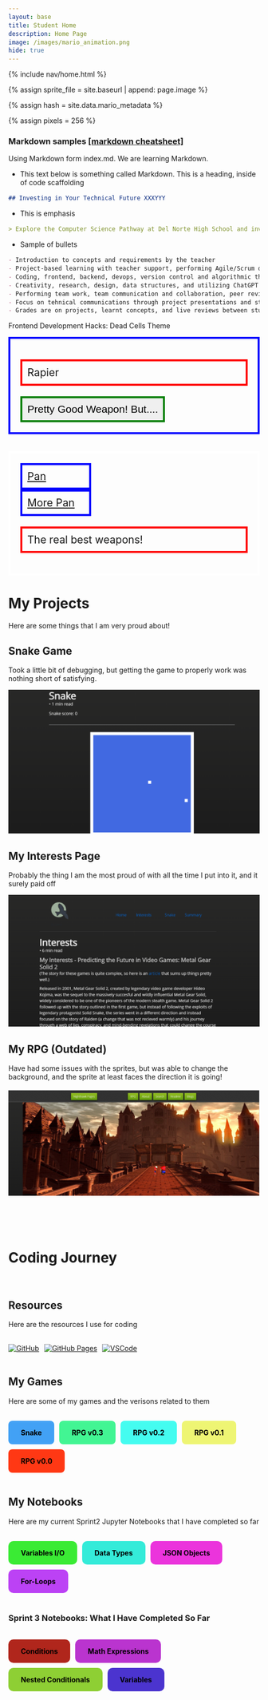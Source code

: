 ```yaml
---
layout: base
title: Student Home 
description: Home Page
image: /images/mario_animation.png
hide: true
---
```



<!-- Liquid:  statements -->

<!-- Include submenu from _includes to top of pages -->
{% include nav/home.html %}
<!--- Concatenation of site URL to frontmatter image  --->
{% assign sprite_file = site.baseurl | append: page.image %}
<!--- Has is a list variable containing mario metadata for sprite --->
{% assign hash = site.data.mario_metadata %}  
<!--- Size width/height of Sprit images --->
{% assign pixels = 256 %}

<!--- HTML for page contains <p> tag named "Mario" and class properties for a "sprite"  -->

<p id="mario" class="sprite"></p>
  
<!--- Embedded Cascading Style Sheet (CSS) rules, 
        define how HTML elements look 
--->
<style>

  /*CSS style rules for the id and class of the sprite...
  */
  .sprite {
    height: {{pixels}}px;
    width: {{pixels}}px;
    background-image: url('{{sprite_file}}');
    background-repeat: no-repeat;
  }

  /*background position of sprite element
  */
  #mario {
    background-position: calc({{animations[0].col}} * {{pixels}} * -1px) calc({{animations[0].row}} * {{pixels}}* -1px);
  }
</style>

<!--- Embedded executable code--->
<script>
  ////////// convert YML hash to javascript key:value objects /////////

  var mario_metadata = {}; //key, value object
  {% for key in hash %}  
  
  var key = "{{key | first}}"  //key
  var values = {} //values object
  values["row"] = {{key.row}}
  values["col"] = {{key.col}}
  values["frames"] = {{key.frames}}
  mario_metadata[key] = values; //key with values added

  {% endfor %}

  ////////// game object for player /////////

  class Mario {
    constructor(meta_data) {
      this.tID = null;  //capture setInterval() task ID
      this.positionX = 0;  // current position of sprite in X direction
      this.currentSpeed = 0;
      this.marioElement = document.getElementById("mario"); //HTML element of sprite
      this.pixels = {{pixels}}; //pixel offset of images in the sprite, set by liquid constant
      this.interval = 100; //animation time interval
      this.obj = meta_data;
      this.marioElement.style.position = "absolute";
    }

    animate(obj, speed) {
      let frame = 0;
      const row = obj.row * this.pixels;
      this.currentSpeed = speed;

      this.tID = setInterval(() => {
        const col = (frame + obj.col) * this.pixels;
        this.marioElement.style.backgroundPosition = `-${col}px -${row}px`;
        this.marioElement.style.left = `${this.positionX}px`;

        this.positionX += speed;
        frame = (frame + 1) % obj.frames;

        const viewportWidth = window.innerWidth;
        if (this.positionX > viewportWidth - this.pixels) {
          document.documentElement.scrollLeft = this.positionX - viewportWidth + this.pixels;
        }
      }, this.interval);
    }

    startWalking() {
      this.stopAnimate();
      this.animate(this.obj["Walk"], 3);
    }

    startRunning() {
      this.stopAnimate();
      this.animate(this.obj["Run1"], 6);
    }

    startPuffing() {
      this.stopAnimate();
      this.animate(this.obj["Puff"], 0);
    }

    startCheering() {
      this.stopAnimate();
      this.animate(this.obj["Cheer"], 0);
    }

    startFlipping() {
      this.stopAnimate();
      this.animate(this.obj["Flip"], 0);
    }

    startResting() {
      this.stopAnimate();
      this.animate(this.obj["Rest"], 0);
    }

    stopAnimate() {
      clearInterval(this.tID);
    }
  }

  const mario = new Mario(mario_metadata);

  ////////// event control /////////

  window.addEventListener("keydown", (event) => {
    if (event.key === "ArrowRight") {
      event.preventDefault();
      if (event.repeat) {
        mario.startCheering();
      } else {
        if (mario.currentSpeed === 0) {
          mario.startWalking();
        } else if (mario.currentSpeed === 3) {
          mario.startRunning();
        }
      }
    } else if (event.key === "ArrowLeft") {
      event.preventDefault();
      if (event.repeat) {
        mario.stopAnimate();
      } else {
        mario.startPuffing();
      }
    }
  });

  //touch events that enable animations
  window.addEventListener("touchstart", (event) => {
    event.preventDefault(); // prevent default browser action
    if (event.touches[0].clientX > window.innerWidth / 2) {
      // move right
      if (currentSpeed === 0) { // if at rest, go to walking
        mario.startWalking();
      } else if (currentSpeed === 3) { // if walking, go to running
        mario.startRunning();
      }
    } else {
      // move left
      mario.startPuffing();
    }
  });

  //stop animation on window blur
  window.addEventListener("blur", () => {
    mario.stopAnimate();
  });

  //start animation on window focus
  window.addEventListener("focus", () => {
     mario.startFlipping();
  });

  //start animation on page load or page refresh
  document.addEventListener("DOMContentLoaded", () => {
    // adjust sprite size for high pixel density devices
    const scale = window.devicePixelRatio;
    const sprite = document.querySelector(".sprite");
    sprite.style.transform = `scale(${0.2 * scale})`;
    mario.startResting();
  });

</script>


### Markdown samples [ [markdown cheatsheet] ](https://www.markdownguide.org/getting-started/)
Using Markdown form index.md. We are learning Markdown.

- This text below is something called Markdown. This is a heading, inside of code scaffolding

```markdown
## Investing in Your Technical Future XXXYYY
```
- This is emphasis

```markdown
> Explore the Computer Science Pathway at Del Norte High School and invest in your technical skills. All Del Norte CompSci classes are designed to provide a real-world development experience. Class time includes tech talks (lectures), peer collaboration, communication with teachers, critical thinking while coding, and creativity in projects. Grading is focused on time invested, participation with peers, and engagement in learning.
```
- Sample of bullets

```markdown
- Introduction to concepts and requirements by the teacher
- Project-based learning with teacher support, performing Agile/Scrum development
- Coding, frontend, backend, devops, version control and algorithmic thinking
- Creativity, research, design, data structures, and utilizing ChatGPT
- Performing team work, team communication and collaboration, peer reviews/grading
- Focus on tehnical communications through project presentations and student led teaching
- Grades are on projects, learnt concepts, and live reviews between student(s) and teacher
```

Frontend Development Hacks: Dead Cells Theme

<div style="border: 4px solid blue; padding: 20px;">
  <p style="border: 4px solid red; font-size: 1.5em; padding: 10px;">Rapier</p>
  <button style="border: 4px solid green; font-size: 1.5em; padding: 10px;">Pretty Good Weapon! But....</button>
</div>

<br>
<br>

<div style="border: 4px solid white; padding: 20px;">
  <a style="border: 4px solid blue; font-size: 1.5em; padding: 10px; display: block; width: 25%" href="https://deadcells.fandom.com/wiki/Vorpan">Pan</a>
  <a style="border: 4px solid blue; font-size: 1.5em; padding: 10px; display: block; width: 25%" href="https://deadcells.fandom.com/wiki/Panchaku">More Pan</a>
  <p style="border: 4px solid red; font-size: 1.5em; padding: 10px;">The real best weapons!</p>
</div>

# My Projects 

Here are some things that I am very proud about!

## Snake Game

Took a little bit of debugging, but getting the game to properly work was nothing short of satisfying.

![alt text](<Screenshot 2024-09-26 190841.png>)

## My Interests Page 

Probably the thing I am the most proud of with all the time I put into it, and it surely paid off

![alt text](<Screenshot 2024-09-26 191318.png>)

## My RPG (Outdated)

Have had some issues with the sprites, but was able to change the background, and the sprite at least faces the direction it is going!

![alt text](<Screenshot 2024-09-26 191507.png>)

<br>
<br>
<br>

# Coding Journey

<br>

## Resources
Here are the resources I use for coding

<br>

<div style="display: flex; flex-wrap: wrap; gap: 10px;">
    <a href="https://github.com/AlexTVL/alex_2025">
        <img src="https://img.shields.io/badge/GitHub-181717?style=for-the-badge&logo=github&logoColor=white" alt="GitHub">
    </a>
    <a href="https://AlexTVL.github.io/alex_2025/">
        <img src="https://img.shields.io/badge/GitHub%20Pages-327FC7?style=for-the-badge&logo=github&logoColor=white" alt="GitHub Pages">
    </a>
    <a href="https://vscode.dev/">
        <img src="https://img.shields.io/badge/VSCode-007ACC?style=for-the-badge&logo=visual-studio-code&logoColor=white" alt="VSCode">
    </a>
</div>

<br>

## My Games
Here are some of my games and the verisons related to them

<br> 

<div style="display: flex; flex-wrap: wrap; gap: 10px;">
    <a href="{{site.baseurl}}/navigation/snake" style="text-decoration: none;">
        <div style="background-color: #42a1f5; color: black; padding: 15px 25px; border-radius: 8px; font-weight: bold;">
            Snake
        </div>
    </a>
    <a href="{{site.baseurl}}/navigation/rpgv0.3" style="text-decoration: none;">
        <div style="background-color: #42f593; color: black; padding: 15px 25px; border-radius: 8px; font-weight: bold;">
            RPG v0.3
        </div>
    </a>
    <a href="{{site.baseurl}}/navigation/rpgv0.2" style="text-decoration: none;">
        <div style="background-color: #44fcf0; color: black; padding: 15px 25px; border-radius: 8px; font-weight: bold;">
            RPG v0.2
        </div>
    </a>
    <a href="{{site.baseurl}}/navigation/rpgv0.1" style="text-decoration: none;">
        <div style="background-color: #eef573; color: black; padding: 15px 25px; border-radius: 8px; font-weight: bold;">
            RPG v0.1
        </div>
    </a>
    <a href="{{site.baseurl}}/navigation/rpgv0.0" style="text-decoration: none;">
        <div style="background-color: #ff3814; color: black; padding: 15px 25px; border-radius: 8px; font-weight: bold;">
            RPG v0.0
        </div>
    </a>
</div>

<br>

## My Notebooks
Here are my current Sprint2 Jupyter Notebooks that I have completed so far

<br>

<div style="display: flex; flex-wrap: wrap; gap: 10px;">
    <a href="{{site.baseurl}}/csse/javascript/fundamentals/variables" style="text-decoration: none;">
        <div style="background-color: #3aeb34; color: black; padding: 15px 25px; border-radius: 10px; font-weight: bold;">
            Variables I/O
        </div>
    </a>
    <a href="{{site.baseurl}}/csse/javascript/fundamentals/data-types/" style="text-decoration: none;">
        <div style="background-color: #34ebd9; color: black; padding: 15px 25px; border-radius: 10px; font-weight: bold;">
            Data Types
        </div>
    </a>
    <a href="{{site.baseurl}}/game/intro/json" style="text-decoration: none;">
        <div style="background-color: #eb34dc; color: black; padding: 15px 25px; border-radius: 10px; font-weight: bold;">
            JSON Objects
        </div>
    </a>
    <a href="{{site.baseurl}}/csse/javascript/fundamentals/for-loops/" style="text-decoration: none;">
        <div style="background-color: #bc42f5; color: black; padding: 15px 25px; border-radius: 10px; font-weight: bold;">
            For-Loops
        </div>
    </a>
</div>

<br>

### Sprint 3 Notebooks: What I Have Completed So Far

<br>

<div style="display: flex; flex-wrap: wrap; gap: 10px;">
    <a href="{{site.baseurl}}/csse/javascript/fundamentals/conditionals/hacks" style="text-decoration: none;">
        <div style="background-color: #b0261c; color: black; padding: 15px 25px; border-radius: 10px; font-weight: bold;">
            Conditions
        </div>
    </a>
    <a href="{{site.baseurl}}/mathexpressions/" style="text-decoration: none;">
        <div style="background-color: #ba34cf; color: black; padding: 15px 25px; border-radius: 10px; font-weight: bold;">
            Math Expressions
        </div>
    </a>
    <a href="{{site.baseurl}}/nestedconditionals/" style="text-decoration: none;">
        <div style="background-color: #8ecf34; color: black; padding: 15px 25px; border-radius: 10px; font-weight: bold;">
            Nested Conditionals 
        </div>
    </a>
    <a href="{{site.baseurl}}/variableshw/" style="text-decoration: none;">
        <div style="background-color: #4b34cf; color: black; padding: 15px 25px; border-radius: 10px; font-weight: bold;">
            Variables
        </div>
    </a>
</div>


<script src="https://utteranc.es/client.js"
        repo="AlexTVL/alex_2025"
        issue-term="title"
        label="blogpost-comment"
        theme="github-light"
        crossorigin="anonymous"
        async>
</script>